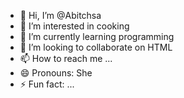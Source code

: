 - 👋 Hi, I’m @Abitchsa
- 👀 I’m interested in cooking
- 🌱 I’m currently learning programming
- 💞️ I’m looking to collaborate on HTML
- 📫 How to reach me ...
- 😄 Pronouns: She
- ⚡ Fun fact: ...

<!---
Abitchsa/Abitchsa is a ✨ special ✨ repository because its `README.md` (this file) appears on your GitHub profile.
You can click the Preview link to take a look at your changes.
--->
